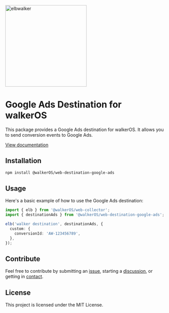 <p align="left">
  <a href="https://elbwalker.com">
    <img title="elbwalker" src='https://www.elbwalker.com/img/elbwalker_logo.png' width="256px"/>
  </a>
</p>

# Google Ads Destination for walkerOS

This package provides a Google Ads destination for walkerOS. It allows you to
send conversion events to Google Ads.

[View documentation](https://www.elbwalker.com/docs/destinations/web/google_ads/)

## Installation

```sh
npm install @walkerOS/web-destination-google-ads
```

## Usage

Here's a basic example of how to use the Google Ads destination:

```typescript
import { elb } from '@walkerOS/web-collector';
import { destinationAds } from '@walkerOS/web-destination-google-ads';

elb('walker destination', destinationAds, {
  custom: {
    conversionId: 'AW-123456789',
  },
});
```

## Contribute

Feel free to contribute by submitting an
[issue](https://github.com/elbwalker/walkerOS/issues), starting a
[discussion](https://github.com/elbwalker/walkerOS/discussions), or getting in
[contact](https://calendly.com/elb-alexander/30min).

## License

This project is licensed under the MIT License.
